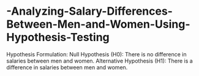# -Analyzing-Salary-Differences-Between-Men-and-Women-Using-Hypothesis-Testing
Hypothesis Formulation: Null Hypothesis (H0): There is no difference in salaries between men and women. Alternative Hypothesis (H1): There is a difference in salaries between men and women.

